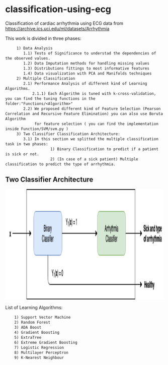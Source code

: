 # classification-using-ecg
 Classification of cardiac arrhythmia using ECG data from https://archive.ics.uci.edu/ml/datasets/Arrhythmia 

This work is divided in three phases: 

         1) Data Analysis 
            1.1) Tests of Significance to understad the dependencies of the observed values.
            1.2) Data Imputation methods for handling missing values 
            1.3) Distributions fittings to most informative features
            1.4) Data visualization with PCA and Manifolds techniques
         2) Multiple Classification
            2.1) Performance Analysis of different kind of Learning Algorithms.
                2.1.1) Each Algorithm is tuned with k-cross-validation, you can find the tuning functions in the folder:"Functions/<Algorithm>"
            2.2) We proposed different kind of Feature Selection (Pearson Correlation and Recursive Feature Elimination) you can also use Boruta Algorithm
                 for feature selection ( you can find the implementation inside Function/SVM/svm.py ) 
         3) Two Classifier Classification Architecture:
            3.1) In this section we splitted the multiple classification task in two phases: 
                        1) Binary Classification to predict if a patient is sick or not.
                        2) (In case of a sick patient) Multiple classification to predict the type of arrhythmia.
## Two Classifier Architecture
<img src="https://github.com/Antonio-Cruciani/classification-using-ecg/blob/master/TwoClassArch.png" title="Architecture" alt="Architecture" height=350 width=900>


List of Learning Algorithms:

        1) Support Vector Machine
        2) Random Forest
        3) ADA Boost
        4) Gradient Boosting
        5) ExtraTree
        6) Extreme Gradient Boosting
        7) Logistic Regression
        8) Multilayer Perceptron 
        9) K-Nearest Neighbour

